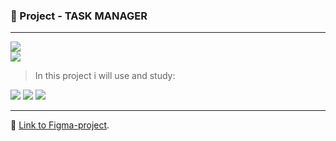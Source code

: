 ### :pencil: Project - TASK MANAGER

---

![](https://shields.io/badge/0.5-grey?&style=plastic&label=version:&labelColor=blue)<br />
![](https://shields.io/badge/04%Apr%202023-grey?&style=plastic&label=last%20update:&labelColor=blue)

> In this project i will use and study:

![](https://shields.io/badge/HTML-222?logo=html5&logoWidth=20&style=for-the-badge)
![](https://shields.io/badge/CSS3-222?logo=css3&logoWidth=20&logoColor=blue&style=for-the-badge)
![](https://shields.io/badge/JavaScript-222?logo=javascript&logoWidth=20&style=for-the-badge)

---

:link: [Link to Figma-project](<https://www.figma.com/file/cjzVAuoW7lVZ8Xxd5I594g/DATAMOLA-JS-FROM-ZERO-TO-HERO-2023-(Community)?t=inwtitdvNEXf3xJR-6>).
